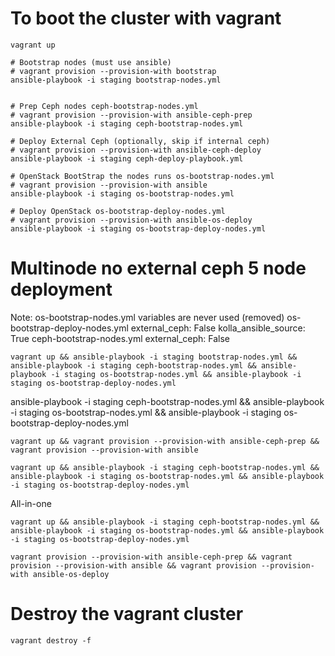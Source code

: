 # To boot the cluster with vagrant

```
vagrant up

# Bootstrap nodes (must use ansible)
# vagrant provision --provision-with bootstrap
ansible-playbook -i staging bootstrap-nodes.yml


# Prep Ceph nodes ceph-bootstrap-nodes.yml
# vagrant provision --provision-with ansible-ceph-prep
ansible-playbook -i staging ceph-bootstrap-nodes.yml

# Deploy External Ceph (optionally, skip if internal ceph)
# vagrant provision --provision-with ansible-ceph-deploy
ansible-playbook -i staging ceph-deploy-playbook.yml

# OpenStack BootStrap the nodes runs os-bootstrap-nodes.yml
# vagrant provision --provision-with ansible
ansible-playbook -i staging os-bootstrap-nodes.yml

# Deploy OpenStack os-bootstrap-deploy-nodes.yml
# vagrant provision --provision-with ansible-os-deploy
ansible-playbook -i staging os-bootstrap-deploy-nodes.yml
```

# Multinode no external ceph 5 node deployment
Note: 
os-bootstrap-nodes.yml variables are never used (removed)
os-bootstrap-deploy-nodes.yml
        external_ceph: False
        kolla_ansible_source: True
ceph-bootstrap-nodes.yml
        external_ceph: False
```
vagrant up && ansible-playbook -i staging bootstrap-nodes.yml && ansible-playbook -i staging ceph-bootstrap-nodes.yml && ansible-playbook -i staging os-bootstrap-nodes.yml && ansible-playbook -i staging os-bootstrap-deploy-nodes.yml
```

ansible-playbook -i staging ceph-bootstrap-nodes.yml && ansible-playbook -i staging os-bootstrap-nodes.yml && ansible-playbook -i staging os-bootstrap-deploy-nodes.yml

```
vagrant up && vagrant provision --provision-with ansible-ceph-prep && vagrant provision --provision-with ansible
```

```
vagrant up && ansible-playbook -i staging ceph-bootstrap-nodes.yml && ansible-playbook -i staging os-bootstrap-nodes.yml && ansible-playbook -i staging os-bootstrap-deploy-nodes.yml
```

All-in-one
```
vagrant up && ansible-playbook -i staging ceph-bootstrap-nodes.yml && ansible-playbook -i staging os-bootstrap-nodes.yml && ansible-playbook -i staging os-bootstrap-deploy-nodes.yml
```

```
vagrant provision --provision-with ansible-ceph-prep && vagrant provision --provision-with ansible && vagrant provision --provision-with ansible-os-deploy
```

# Destroy the vagrant cluster
```
vagrant destroy -f
```